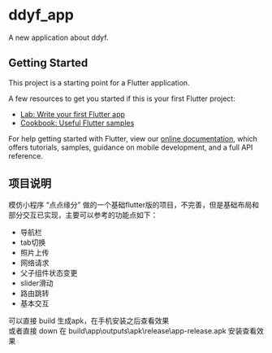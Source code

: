 # ddyf_app

A new  application about ddyf.

## Getting Started

This project is a starting point for a Flutter application.

A few resources to get you started if this is your first Flutter project:

- [Lab: Write your first Flutter app](https://flutter.io/docs/get-started/codelab)
- [Cookbook: Useful Flutter samples](https://flutter.io/docs/cookbook)

For help getting started with Flutter, view our 
[online documentation](https://flutter.io/docs), which offers tutorials, 
samples, guidance on mobile development, and a full API reference.

## 项目说明

模仿小程序 “点点缘分” 做的一个基础flutter版的项目，不完善，但是基础布局和部分交互已实现，主要可以参考的功能点如下：

- 导航栏
- tab切换
- 照片上传
- 网络请求
- 父子组件状态变更
- slider滑动
- 路由跳转
- 基本交互

可以直接 build 生成apk，在手机安装之后查看效果     
或者直接 down 在 build\app\outputs\apk\release\app-release.apk 安装查看效果
